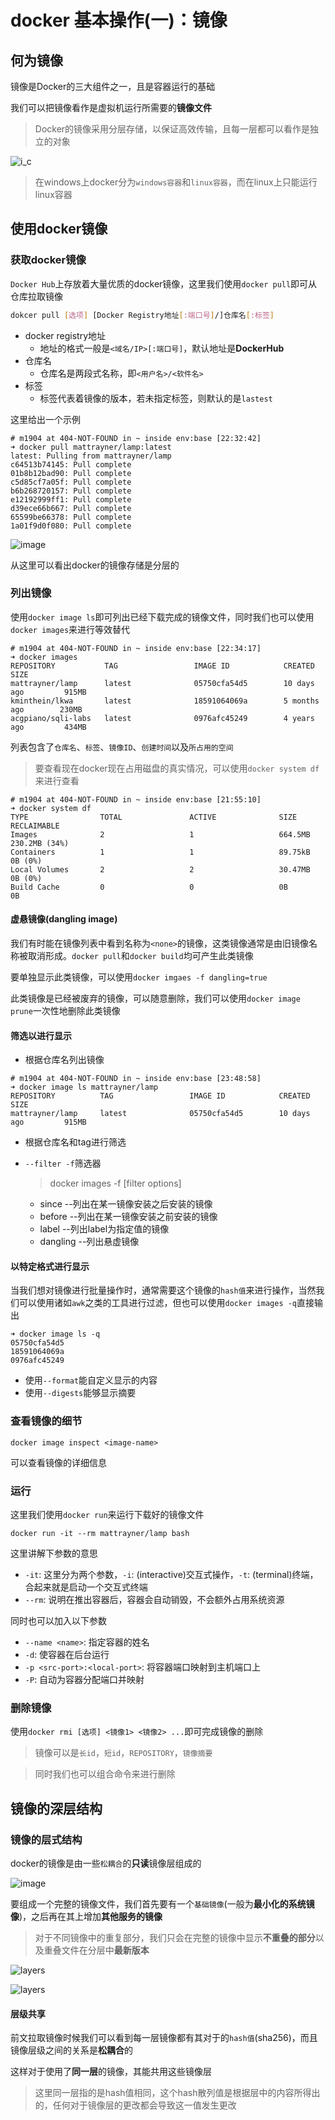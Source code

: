 # docker 基本操作(一)：镜像

## 何为镜像

镜像是Docker的三大组件之一，且是容器运行的基础

我们可以把镜像看作是虚拟机运行所需要的**镜像文件**

> Docker的镜像采用分层存储，以保证高效传输，且每一层都可以看作是独立的对象

![i_c](./img/一/image_contaniner.png)

> 在windows上docker分为`windows容器`和`linux容器`，而在linux上只能运行linux容器

## 使用docker镜像

### 获取docker镜像

`Docker Hub`上存放着大量优质的docker镜像，这里我们使用`docker pull`即可从仓库拉取镜像

```bash
dokcer pull [选项] [Docker Registry地址[:端口号]/]仓库名[:标签]
```

- docker registry地址
  - 地址的格式一般是`<域名/IP>[:端口号]`，默认地址是**DockerHub**
- 仓库名
  - 仓库名是两段式名称，即`<用户名>/<软件名>`
- 标签
  - 标签代表着镜像的版本，若未指定标签，则默认的是`lastest`

这里给出一个示例

```text
# m1904 at 404-NOT-FOUND in ~ inside env:base [22:32:42]
➜ docker pull mattrayner/lamp:latest
latest: Pulling from mattrayner/lamp
c64513b74145: Pull complete
01b8b12bad90: Pull complete
c5d85cf7a05f: Pull complete
b6b268720157: Pull complete
e12192999ff1: Pull complete
d39ece66b667: Pull complete
65599be66378: Pull complete
1a01f9d0f080: Pull complete
```

![image](./img/一/repertoire.png)

从这里可以看出docker的镜像存储是分层的

### 列出镜像

使用`docker image ls`即可列出已经下载完成的镜像文件，同时我们也可以使用`docker images`来进行等效替代

```text
# m1904 at 404-NOT-FOUND in ~ inside env:base [22:34:17]
➜ docker images
REPOSITORY           TAG                 IMAGE ID            CREATED             SIZE
mattrayner/lamp      latest              05750cfa54d5        10 days ago         915MB
kminthein/lkwa       latest              18591064069a        5 months ago        230MB
acgpiano/sqli-labs   latest              0976afc45249        4 years ago         434MB
```

列表包含了`仓库名`、`标签`、`镜像ID`、`创建时间`以及`所占用的空间`

> 要查看现在docker现在占用磁盘的真实情况，可以使用`docker system df`来进行查看

```text
# m1904 at 404-NOT-FOUND in ~ inside env:base [21:55:10]
➜ docker system df
TYPE                TOTAL               ACTIVE              SIZE                RECLAIMABLE
Images              2                   1                   664.5MB             230.2MB (34%)
Containers          1                   1                   89.75kB             0B (0%)
Local Volumes       2                   2                   30.47MB             0B (0%)
Build Cache         0                   0                   0B                  0B
```

#### 虚悬镜像(dangling image)

我们有时能在镜像列表中看到名称为`<none>`的镜像，这类镜像通常是由旧镜像名称被取消形成。`docker pull`和`docker build`均可产生此类镜像

要单独显示此类镜像，可以使用`docker imgaes -f dangling=true`

此类镜像是已经被废弃的镜像，可以随意删除，我们可以使用`docker image prune`一次性地删除此类镜像

#### 筛选以进行显示

- 根据仓库名列出镜像

```text
# m1904 at 404-NOT-FOUND in ~ inside env:base [23:48:58]
➜ docker image ls mattrayner/lamp
REPOSITORY          TAG                 IMAGE ID            CREATED             SIZE
mattrayner/lamp     latest              05750cfa54d5        10 days ago         915MB
```

- 根据仓库名和tag进行筛选

- `--filter -f`筛选器
    > docker images -f [filter options]

  - since    --列出在某一镜像安装之后安装的镜像
  - before   --列出在某一镜像安装之前安装的镜像
  - label    --列出label为指定值的镜像
  - dangling --列出悬虚镜像

#### 以特定格式进行显示

当我们想对镜像进行批量操作时，通常需要这个镜像的`hash值`来进行操作，当然我们可以使用诸如`awk`之类的工具进行过滤，但也可以使用`docker images -q`直接输出

```text
➜ docker image ls -q
05750cfa54d5
18591064069a
0976afc45249
```

- 使用`--format`能自定义显示的内容
- 使用`--digests`能够显示摘要

### 查看镜像的细节

```shell
docker image inspect <image-name>
```

可以查看镜像的详细信息

### 运行

这里我们使用`docker run`来运行下载好的镜像文件

```shell
docker run -it --rm mattrayner/lamp bash
```

这里讲解下参数的意思

- `-it`: 这里分为两个参数，`-i`: (interactive)交互式操作，`-t`: (terminal)终端，合起来就是启动一个交互式终端
- `--rm`: 说明在推出容器后，容器会自动销毁，不会额外占用系统资源

同时也可以加入以下参数

- `--name <name>`: 指定容器的姓名
- `-d`: 使容器在后台运行
- `-p <src-port>:<local-port>`: 将容器端口映射到主机端口上
- `-P`: 自动为容器分配端口并映射

### 删除镜像

使用`docker rmi [选项] <镜像1> <镜像2> ...`即可完成镜像的删除

> 镜像可以是`长id`，`短id`，`REPOSITORY`，`镜像摘要`

> 同时我们也可以组合命令来进行删除

## 镜像的深层结构

### 镜像的层式结构

docker的镜像是由一些`松耦合`的**只读**镜像层组成的

![image](./img/一/image.png)

要组成一个完整的镜像文件，我们首先要有一个`基础镜像`(一般为**最小化的系统镜像**)，之后再在其上增加**其他服务的镜像**

> 对于不同镜像中的重复部分，我们只会在完整的镜像中显示**不重叠的部分**以及重叠文件在分层中**最新版本**

![layers](./img/一/layers.png)

![layers](./img/一/full.png)

#### 层级共享

前文拉取镜像时候我们可以看到每一层镜像都有其对于的`hash值`(sha256)，而且镜像层级之间的关系是**松耦合**的

这样对于使用了**同一层**的镜像，其能共用这些镜像层

> 这里同一层指的是hash值相同，这个hash散列值是根据层中的内容所得出的，任何对于镜像层的更改都会导致这一值发生更改
